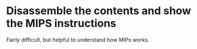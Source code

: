 # Disassemble the contents and show the MIPS instructions

Fairly difficult, but helpful to understand how MIPs works.
